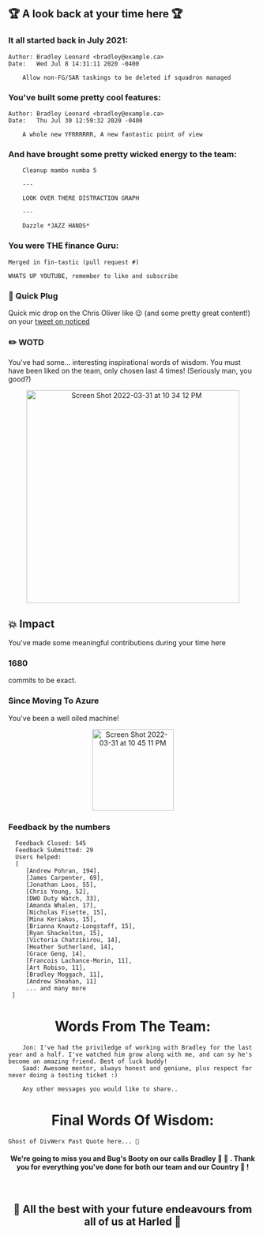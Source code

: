 ## 🏆 A look back at your time here 🏆 

### It all started back in July 2021:
```
Author: Bradley Leonard <bradley@example.ca>
Date:   Wed Jul 8 14:31:11 2020 -0400

    Allow non-FG/SAR taskings to be deleted if squadron managed
```

### You've built some pretty cool features:
```
Author: Bradley Leonard <bradley@example.ca>
Date:   Thu Jul 30 12:59:32 2020 -0400

    A whole new YFRRRRRR, A new fantastic point of view
```

### And have brought some pretty wicked energy to the team:
```
    Cleanup mambo numba 5
    
    ---
    
    LOOK OVER THERE DISTRACTION GRAPH
    
    ---
    
    Dazzle *JAZZ HANDS*
```

### You were THE finance Guru:
```
Merged in fin-tastic (pull request #)
    
WHATS UP YOUTUBE, remember to like and subscribe
```

### 🔌 Quick Plug
Quick mic drop on the Chris Oliver like 😉 (and some pretty great content!) on your [tweet on noticed](https://twitter.com/Technickel3/status/1494540050012463127?t=3wnqiv6moZefLES-stUjZQ&s=19)

### ✏️  WOTD
You've had some... interesting inspirational words of wisdom. You must have been liked on the team, only chosen last 4 times!
(Seriously man, you good?)
<p align="center">
<img width="431" alt="Screen Shot 2022-03-31 at 10 34 12 PM" src="https://user-images.githubusercontent.com/16821802/161184200-63adb294-5aa1-4f57-b6d1-dd7f44cb7dc8.png">
</p>

## 💥  Impact
You've made some meaningful contributions during your time here
### 1680
commits to be exact.

### Since Moving To Azure
You've been a well oiled machine!
<p align="center">
<img width="165" alt="Screen Shot 2022-03-31 at 10 45 11 PM" src="https://user-images.githubusercontent.com/16821802/161185114-d058096b-7523-41ec-8931-9308b3eab8fa.png">
</p>

### Feedback by the numbers
```
  Feedback Closed: 545
  Feedback Submitted: 29
  Users helped: 
  [
     [Andrew Pohran, 194],
     [James Carpenter, 69],
     [Jonathan Loos, 55],
     [Chris Young, 52],
     [DWO Duty Watch, 33],
     [Amanda Whalen, 17],
     [Nicholas Fisette, 15],
     [Mina Keriakos, 15],
     [Brianna Knautz-Longstaff, 15],
     [Ryan Shackelton, 15],
     [Victoria Chatzikirou, 14],
     [Heather Sutherland, 14],
     [Grace Geng, 14],
     [Francois Lachance-Morin, 11],
     [Art Robiso, 11],
     [Bradley Moggach, 11],
     [Andrew Sheahan, 11]
     ... and many more
 ]
```

<h1 align="center">
    Words From The Team:
</h1>

```
    Jon: I've had the priviledge of working with Bradley for the last year and a half. I've watched him grow along with me, and can sy he's become an amazing friend. Best of luck buddy!
    Saad: Awesome mentor, always honest and geniune, plus respect for never doing a testing ticket :)
    
    Any other messages you would like to share..
```

<h1 align="center">
    Final Words Of Wisdom:
</h1>

```
Ghost of DivWerx Past Quote here... 👻 
```

<h4 align="center">
We're going to miss you and Bug's Booty on our calls Bradley 🐛 🍑 . Thank you for everything you've done for both our team and our Country 🍁 !
</h4>
<br/>
<h2 align="center">
🤝 All the best with your future endeavours from all of us at Harled 🤝 
</h2>
